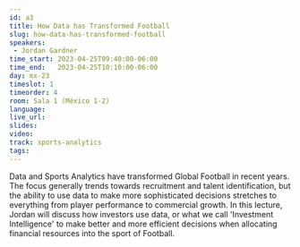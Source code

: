 ```yaml
---
id: a3
title: How Data has Transformed Football
slug: how-data-has-transformed-football
speakers:
 - Jordan Gardner
time_start: 2023-04-25T09:40:00-06:00
time_end:   2023-04-25T10:10:00-06:00
day: mx-23
timeslot: 1
timeorder: 4
room: Sala 1 (México 1-2)
language: 
live_url: 
slides: 
video: 
track: sports-analytics
tags:
---
```


Data and Sports Analytics have transformed Global Football in recent years. The focus generally trends towards recruitment and talent identification, but the ability to use data to make more sophisticated decisions stretches to everything from player performance to commercial growth. In this lecture, Jordan will discuss how investors use data, or what we call 'Investment Intelligence' to make better and more efficient decisions when allocating financial resources into the sport of Football.
